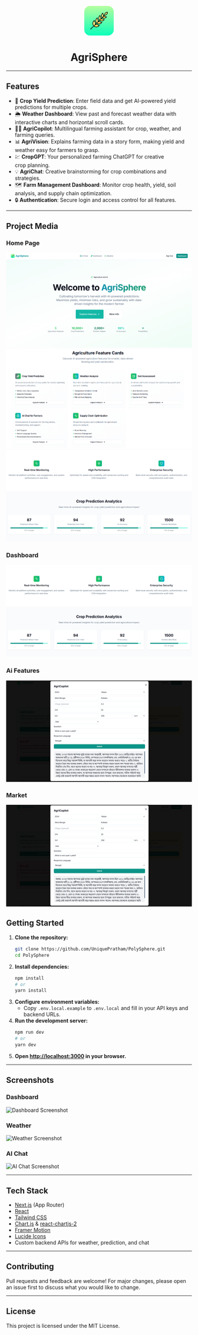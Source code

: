 <p align="center">
  <img src="public/logo.png" height="80" alt="AgriSphere Logo" />
  <h1 style="text-align: center;">AgriSphere</h1>
</p>

---

## Features

- 🌾 **Crop Yield Prediction**: Enter field data and get AI-powered yield predictions for multiple crops.
- 🌦️ **Weather Dashboard**: View past and forecast weather data with interactive charts and horizontal scroll cards.
- 🧑‍🌾 **AgriCopilot**: Multilingual farming assistant for crop, weather, and farming queries.
- 📊 **AgriVision**: Explains farming data in a story form, making yield and weather easy for farmers to grasp.
- 💹 **CropGPT**: Your personalized farming ChatGPT for creative crop planning.
- 💡 **AgriChat**: Creative brainstorming for crop combinations and strategies.
- 🗺️ **Farm Management Dashboard**: Monitor crop health, yield, soil analysis, and supply chain optimization.
- 🔒 **Authentication**: Secure login and access control for all features.

---

## Project Media

### Home Page

  <img src="public/homepage.png" alt="Dashboard Screenshot" />
  <img src="public/features.png" alt="Weather Screenshot" />
  <img src="public/reports.png" alt="AI Chat Screenshot" />

### Dashboard

<img src="public/reports.png" alt="AI Chat Screenshot" />

### Ai Features

<img src="public/agricopilot.png" alt="AI Chat Screenshot" />

### Market

<img src="public/agricopilot.png" alt="AI Chat Screenshot" />

## Getting Started

1. **Clone the repository:**
   ```bash
   git clone https://github.com/UniquePratham/PolySphere.git
   cd PolySphere
   ```
2. **Install dependencies:**
   ```bash
   npm install
   # or
   yarn install
   ```
3. **Configure environment variables:**
   - Copy `.env.local.example` to `.env.local` and fill in your API keys and backend URLs.
4. **Run the development server:**
   ```bash
   npm run dev
   # or
   yarn dev
   ```
5. **Open [http://localhost:3000](http://localhost:3000) in your browser.**

---

## Screenshots

### Dashboard

<img src="public/screenshot-dashboard.png" width="600" alt="Dashboard Screenshot" />

### Weather

<img src="public/screenshot-weather.png" width="600" alt="Weather Screenshot" />

### AI Chat

<img src="public/screenshot-ai.png" width="600" alt="AI Chat Screenshot" />

---

## Tech Stack

- [Next.js](https://nextjs.org/) (App Router)
- [React](https://react.dev/)
- [Tailwind CSS](https://tailwindcss.com/)
- [Chart.js](https://www.chartjs.org/) & [react-chartjs-2](https://react-chartjs-2.js.org/)
- [Framer Motion](https://www.framer.com/motion/)
- [Lucide Icons](https://lucide.dev/)
- Custom backend APIs for weather, prediction, and chat

---

## Contributing

Pull requests and feedback are welcome! For major changes, please open an issue first to discuss what you would like to change.

---

## License

This project is licensed under the MIT License.
